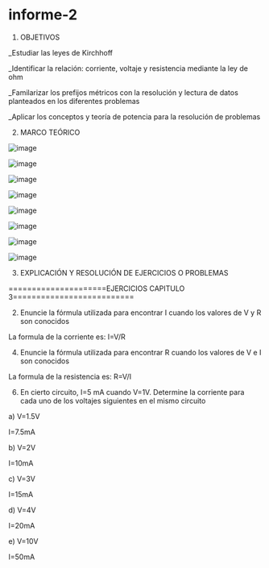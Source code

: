 # informe-2

1. OBJETIVOS

_Estudiar las leyes de Kirchhoff

_Identificar la relación: corriente, voltaje y resistencia mediante la ley de ohm

_Familarizar los prefijos métricos con la resolución y lectura de datos planteados en los diferentes problemas

_Aplicar los conceptos y teoría de potencia para la resolución de problemas

2. MARCO TEÓRICO

![image](https://user-images.githubusercontent.com/116760257/202297384-63a78860-26b9-493a-9c52-e9d812c7e61a.png)



![image](https://user-images.githubusercontent.com/116760257/202298602-3aeffcc2-29eb-47d0-b6fc-63c9da25162e.png)



![image](https://user-images.githubusercontent.com/116760257/202299052-8a9fbcad-49e4-41fd-abb7-e6b4470de7e9.png)


![image](https://user-images.githubusercontent.com/116760257/202300867-9a1c825c-2750-4069-b5dd-b67d87696381.png)


![image](https://user-images.githubusercontent.com/116760257/202301392-f2b35aba-0c7a-4fc0-a482-3404b34bf2a9.png)

![image](https://user-images.githubusercontent.com/116760257/202302155-c07a856f-bd31-4572-a5a0-1d1c9745bfce.png)


![image](https://user-images.githubusercontent.com/116760257/202303183-8196aa0f-9b43-4f8e-80cb-7afe3cfc8435.png)


![image](https://user-images.githubusercontent.com/116760257/202304118-b5bd509b-c5de-4a0b-b0de-ed865da29758.png)

3. EXPLICACIÓN Y RESOLUCIÓN DE EJERCICIOS O PROBLEMAS

=====================EJERCICIOS CAPITULO 3==========================

2) Enuncie la fórmula utilizada para encontrar I cuando los valores de V y R son conocidos

La formula de la corriente es: I=V/R

4) Enuncie la fórmula utilizada para encontrar R cuando los valores de V e I son conocidos

La formula de la resistencia es: R=V/I

6) En cierto circuito, I=5 mA cuando V=1V. Determine la corriente para cada uno de los voltajes siguientes en el mismo circuito

a) V=1.5V

I=7.5mA

b) V=2V

I=10mA

c) V=3V

I=15mA

d) V=4V

I=20mA

e) V=10V

I=50mA
